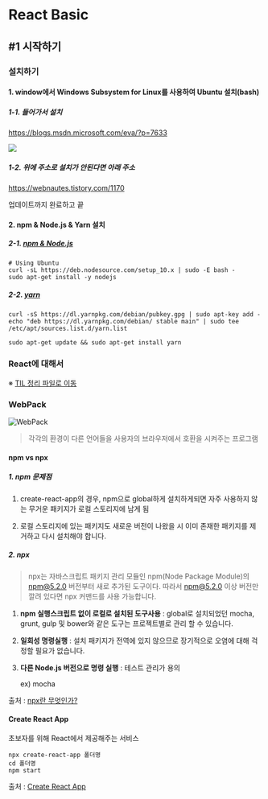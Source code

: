 # React Basic

## #1 시작하기

### 설치하기

#### 1. window에서 Windows Subsystem for Linux를 사용하여 Ubuntu 설치(bash)

##### 1-1. 들어가서 설치

https://blogs.msdn.microsoft.com/eva/?p=7633

![](https://msdnshared.blob.core.windows.net/media/2016/04/setting3.png)

##### 1-2. 위에 주소로 설치가 안된다면 아래 주소

https://webnautes.tistory.com/1170

업데이트까지 완료하고 끝

#### 2. npm & Node.js & Yarn 설치

##### 2-1. [npm & Node.js](https://github.com/nodesource/distributions/blob/master/README.md#deb)

```
# Using Ubuntu
curl -sL https://deb.nodesource.com/setup_10.x | sudo -E bash -
sudo apt-get install -y nodejs
```

##### 2-2. [yarn](https://yarnpkg.com/en/docs/install#debian-stable)

```
curl -sS https://dl.yarnpkg.com/debian/pubkey.gpg | sudo apt-key add -
echo "deb https://dl.yarnpkg.com/debian/ stable main" | sudo tee /etc/apt/sources.list.d/yarn.list

sudo apt-get update && sudo apt-get install yarn
```

### React에 대해서

※ [TIL 정리 파일로 이동](/Learned/HandBook/03.LibraryEtc/learned_08_React.md)

### WebPack

![WebPack](/Learned/HandBook/사진자료/WebPack.JPG)

> 각각의 환경이 다른 언어들을 사용자의 브라우저에서 호환을 시켜주는 프로그램

#### npm vs npx

##### 1. npm 문제점

1. create-react-app의 경우, npm으로 global하게 설치하게되면 자주 사용하지 않는 무거운 패키지가 로컬 스토리지에 남게 됨

2. 로컬 스토리지에 있는 패키지도 새로운 버전이 나왔을 시 이미 존재한 패키지를 제거하고 다시 설치해야 합니다.


##### 2. npx
> npx는 자바스크립트 패키지 관리 모듈인 npm(Node Package Module)의 npm@5.2.0 버전부터 새로 추가된 도구이다. 따라서 npm@5.2.0 이상 버전만 깔려 있다면 npx 커맨드를 사용 가능합니다.

1. **npm 실행스크립트 없이 로컬로 설치된 도구사용** : global로 설치되었던 mocha, grunt, gulp 및 bower와 같은 도구는 프로젝트별로 관리 할 수 ​​있습니다.

2. **일회성 명령실행** : 설치 패키지가 전역에 있지 않으므로 장기적으로 오염에 대해 걱정할 필요가 없습니다.

3. **다른 Node.js 버전으로 명령 실행** : 테스트 관리가 용의

    ex) mocha


출처 : [npx란 무엇인가?](https://geonlee.tistory.com/32)

#### Create React App

초보자를 위해 React에서 제공해주는 서비스

```
npx create-react-app 폴더명
cd 폴더명
npm start
```

출처 : [Create React App](https://github.com/facebook/create-react-app)